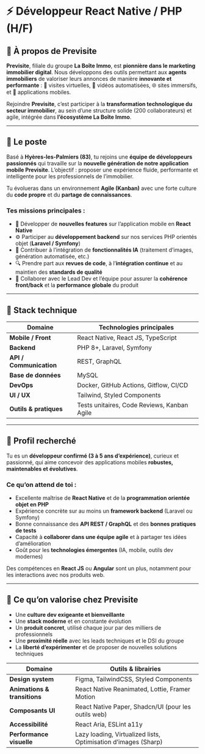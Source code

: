 # ⚡ Développeur React Native / PHP (H/F)

## 🚩 À propos de Previsite

**Previsite**, filiale du groupe **La Boîte Immo**, est **pionnière dans le marketing immobilier digital**.
Nous développons des outils permettant aux **agents immobiliers** de valoriser leurs annonces de manière **innovante et performante** :
📸 visites virtuelles, 🎥 vidéos automatisées, 🌐 sites immersifs, et 📱 applications mobiles.

Rejoindre **Previsite**, c’est participer à la **transformation technologique du secteur immobilier**, au sein d’une structure solide (200 collaborateurs) et agile, intégrée dans **l’écosystème La Boîte Immo**.

---

## 🧩 Le poste

Basé à **Hyères-les-Palmiers (83)**, tu rejoins une **équipe de développeurs passionnés** qui travaille sur la **nouvelle génération de notre application mobile Previsite**.
L’objectif : proposer une expérience fluide, performante et intelligente pour les professionnels de l’immobilier.

Tu évolueras dans un environnement **Agile (Kanban)** avec une forte culture du **code propre** et du **partage de connaissances**.

### Tes missions principales :

* 🚀 Développer de **nouvelles features** sur l’application mobile en **React Native**
* ⚙️ Participer au **développement backend** sur nos services PHP orientés objet (**Laravel / Symfony**)
* 🧠 Contribuer à l’intégration de **fonctionnalités IA** (traitement d’images, génération automatisée, etc.)
* 🔍 Prendre part aux **revues de code**, à l’**intégration continue** et au maintien des **standards de qualité**
* 🔄 Collaborer avec le Lead Dev et l’équipe pour assurer la **cohérence front/back** et la **performance globale** du produit

---

## 🧠 Stack technique

| Domaine                 | Technologies principales                    |
| ----------------------- | ------------------------------------------- |
| **Mobile / Front**      | React Native, React JS, TypeScript          |
| **Backend**             | PHP 8+, Laravel, Symfony                    |
| **API / Communication** | REST, GraphQL                               |
| **Base de données**     | MySQL                                       |
| **DevOps**              | Docker, GitHub Actions, Gitflow, CI/CD      |
| **UI / UX**             | Tailwind, Styled Components                 |
| **Outils & pratiques**  | Tests unitaires, Code Reviews, Kanban Agile |

---

## 👤 Profil recherché

Tu es un **développeur confirmé (3 à 5 ans d’expérience)**, curieux et passionné, qui aime concevoir des applications mobiles **robustes, maintenables et évolutives**.

### Ce qu’on attend de toi :

* Excellente maîtrise de **React Native** et de la **programmation orientée objet en PHP**
* Expérience concrète sur au moins un **framework backend** (Laravel ou Symfony)
* Bonne connaissance des **API REST / GraphQL** et des **bonnes pratiques de tests**
* Capacité à **collaborer dans une équipe agile** et à partager tes idées d’amélioration
* Goût pour les **technologies émergentes** (IA, mobile, outils dev modernes)

Des compétences en **React JS** ou **Angular** sont un plus, notamment pour les interactions avec nos produits web.

---

## 💬 Ce qu’on valorise chez Previsite

* Une **culture dev exigeante et bienveillante**
* Une **stack moderne** et en constante évolution
* Un **produit concret**, utilisé chaque jour par des milliers de professionnels
* Une **proximité réelle** avec les leads techniques et le DSI du groupe
* La **liberté d’expérimenter** et de proposer de nouvelles solutions techniques

| Domaine                      | Outils & librairies                                            |
| ---------------------------- | -------------------------------------------------------------- |
| **Design system**            | Figma, TailwindCSS, Styled Components                          |
| **Animations & transitions** | React Native Reanimated, Lottie, Framer Motion                 |
| **Composants UI**            | React Native Paper, Shadcn/UI (pour les outils web)            |
| **Accessibilité**            | React Aria, ESLint a11y                                        |
| **Performance visuelle**     | Lazy loading, Virtualized lists, Optimisation d’images (Sharp) |

